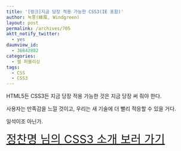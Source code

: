 ```yaml
---
title: '[링크]지금 당장 적용 가능한 CSS3(IE 포함)'
author: 녹풍(綠風, Windgreen)
layout: post
permalink: /archives/705
aktt_notify_twitter:
  - yes
daumview_id:
  - 36842802
categories:
  - 웹 퍼블리싱
tags:
  - CSS
  - CSS3
---
```

HTML5든 CSS3든 지금 당장 적용 가능한 것은 지금 당장 써 줘야 한다.

사용자는 만족감을 느낄 것이고, 우리는 새 기술에 더 빨리 적응할 수 있을 거다.

일석이조 아닌가.

<a href="http://naradesign.net/ouif/css3/" target="_blank" style="font-size: 30px;">정찬명 님의 CSS3 소개 보러 가기</a>